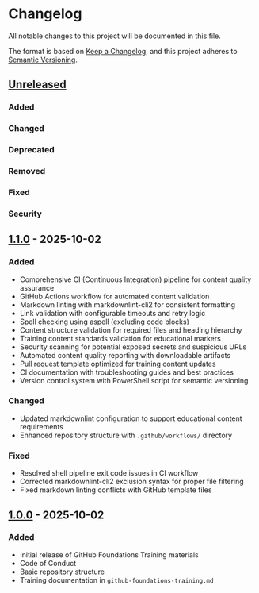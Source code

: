 # Changelog

All notable changes to this project will be documented in this file.

The format is based on [Keep a Changelog](https://keepachangelog.com/en/1.0.0/),
and this project adheres to [Semantic Versioning](https://semver.org/spec/v2.0.0.html).

## [Unreleased]

### Added

### Changed

### Deprecated

### Removed

### Fixed

### Security

## [1.1.0] - 2025-10-02

### Added

- Comprehensive CI (Continuous Integration) pipeline for content quality assurance
- GitHub Actions workflow for automated content validation
- Markdown linting with markdownlint-cli2 for consistent formatting
- Link validation with configurable timeouts and retry logic
- Spell checking using aspell (excluding code blocks)
- Content structure validation for required files and heading hierarchy
- Training content standards validation for educational markers
- Security scanning for potential exposed secrets and suspicious URLs
- Automated content quality reporting with downloadable artifacts
- Pull request template optimized for training content updates
- CI documentation with troubleshooting guides and best practices
- Version control system with PowerShell script for semantic versioning

### Changed

- Updated markdownlint configuration to support educational content requirements
- Enhanced repository structure with `.github/workflows/` directory

### Fixed

- Resolved shell pipeline exit code issues in CI workflow
- Corrected markdownlint-cli2 exclusion syntax for proper file filtering
- Fixed markdown linting conflicts with GitHub template files

## [1.0.0] - 2025-10-02

### Added

- Initial release of GitHub Foundations Training materials
- Code of Conduct
- Basic repository structure
- Training documentation in `github-foundations-training.md`

[Unreleased]: https://github.com/kamakiJr/GitHub-Foundations-Training/compare/v1.1.0...HEAD
[1.1.0]: https://github.com/kamakiJr/GitHub-Foundations-Training/releases/tag/v1.1.0
[1.0.0]: https://github.com/kamakiJr/GitHub-Foundations-Training/releases/tag/v1.0.0
